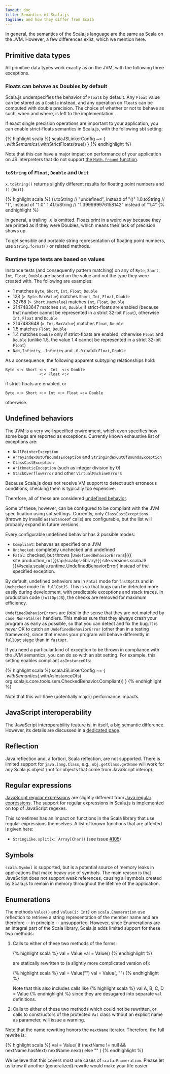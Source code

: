 ```yaml
---
layout: doc
title: Semantics of Scala.js
tagline: and how they differ from Scala
---
```


In general, the semantics of the Scala.js language are the same as Scala on
the JVM.
However, a few differences exist, which we mention here.

## Primitive data types

All primitive data types work exactly as on the JVM, with the following three
exceptions.

### Floats can behave as Doubles by default

Scala.js underspecifies the behavior of `Float`s by default.
Any `Float` value can be stored as a `Double` instead, and any operation on
`Float`s can be computed with double precision.
The choice of whether or not to behave as such, when and where, is left to the
implementation.

If exact single precision operations are important to your application, you can
enable strict-floats semantics in Scala.js, with the following sbt setting:

{% highlight scala %}
scalaJSLinkerConfig ~= { _.withSemantics(_.withStrictFloats(true)) }
{% endhighlight %}

Note that this can have a major impact on performance of your application on
JS interpreters that do not support
[the `Math.fround` function](https://developer.mozilla.org/en-US/docs/Web/JavaScript/Reference/Global_Objects/Math/fround).

### `toString` of `Float`, `Double` and `Unit`

`x.toString()` returns slightly different results for floating point numbers
and `()` (`Unit`).

{% highlight scala %}
().toString   // "undefined", instead of "()"
1.0.toString  // "1", instead of "1.0"
1.4f.toString // "1.399999976158142" instead of "1.4"
{% endhighlight %}

In general, a trailing `.0` is omitted.
Floats print in a weird way because they are printed as if they were Doubles,
which means their lack of precision shows up.

To get sensible and portable string representation of floating point numbers,
use `String.format()` or related methods.

### Runtime type tests are based on values

Instance tests (and consequently pattern matching) on any of `Byte`,
`Short`, `Int`, `Float`, `Double` are based on the value and not the
type they were created with. The following are examples:

- 1 matches `Byte`, `Short`, `Int`, `Float`, `Double`
- 128 (`> Byte.MaxValue`) matches `Short`, `Int`, `Float`, `Double`
- 32768 (`> Short.MaxValue`) matches `Int`, `Float`, `Double`
- 2147483647 matches `Int`, `Double` if strict-floats are enabled
  (because that number cannot be represented in a strict 32-bit `Float`),
  otherwise `Int`, `Float` and `Double`
- 2147483648 (`> Int.MaxValue`) matches `Float`, `Double`
- 1.5 matches `Float`, `Double`
- 1.4 matches `Double` only if strict-floats are enabled,
  otherwise `Float` and `Double`
  (unlike 1.5, the value 1.4 cannot be represented in a strict 32-bit `Float`)
- `NaN`, `Infinity`, `-Infinity` and `-0.0` match `Float`, `Double`

As a consequence, the following apparent subtyping relationships hold:

    Byte <:< Short <:<  Int  <:< Double
                   <:< Float <:<

if strict-floats are enabled, or

    Byte <:< Short <:< Int <:< Float =:= Double

otherwise.

## Undefined behaviors

The JVM is a very well specified environment, which even specifies how some
bugs are reported as exceptions.
Currently known exhaustive list of exceptions are:

* `NullPointerException`
* `ArrayIndexOutOfBoundsException` and `StringIndexOutOfBoundsException`
* `ClassCastException`
* `ArithmeticException` (such as integer division by 0)
* `StackOverflowError` and other `VirtualMachineError`s

Because Scala.js does not receive VM support to detect such erroneous
conditions, checking them is typically too expensive.

Therefore, all of these are considered
[undefined behavior](http://en.wikipedia.org/wiki/Undefined_behavior).

Some of these, however, can be configured to be compliant with the JVM
specification using sbt settings.
Currently, only `ClassCastException`s (thrown by invalid `asInstanceOf` calls)
are configurable, but the list will probably expand in future versions.

Every configurable undefined behavior has 3 possible modes:

* `Compliant`: behaves as specified on a JVM
* `Unchecked`: completely unchecked and undefined
* `Fatal`: checked, but throws
  [`UndefinedBehaviorError`s]({{ site.production_url }}/api/scalajs-library/{{ site.versions.scalaJS }}/#scala.scalajs.runtime.UndefinedBehaviorError)
  instead of the specified exception.

By default, undefined behaviors are in `Fatal` mode for `fastOptJS` and in
`Unchecked` mode for `fullOptJS`.
This is so that bugs can be detected more easily during development, with
predictable exceptions and stack traces.
In production code (`fullOptJS`), the checks are removed for maximum
efficiency.

`UndefinedBehaviorError`s are *fatal* in the sense that they are not matched by
`case NonFatal(e)` handlers.
This makes sure that they always crash your program as early as possible, so
that you can detect and fix the bug.
It is *never* OK to catch an `UndefinedBehaviorError` (other than in a testing
framework), since that means your program will behave differently in `fullOpt`
stage than in `fastOpt`.

If you need a particular kind of exception to be thrown in compliance with the
JVM semantics, you can do so with an sbt setting.
For example, this setting enables compliant `asInstanceOf`s:

{% highlight scala %}
scalaJSLinkerConfig ~= { _.withSemantics(_.withAsInstanceOfs(
  org.scalajs.core.tools.sem.CheckedBehavior.Compliant)) }
{% endhighlight %}

Note that this will have (potentially major) performance impacts.

## JavaScript interoperability

The JavaScript interoperability feature is, in itself, a big semantic
difference. However, its details are discussed in a
[dedicated page](./interoperability).

## Reflection

Java reflection and, a fortiori, Scala reflection, are not supported. There is
limited support for `java.lang.Class`, e.g., `obj.getClass.getName` will work
for any Scala.js object (not for objects that come from JavaScript interop).

## Regular expressions

[JavaScript regular expressions](http://developer.mozilla.org/en/docs/Core_JavaScript_1.5_Guide:Regular_Expressions)
are slightly different from
[Java regular expressions](http://docs.oracle.com/javase/6/docs/api/java/util/regex/Pattern.html).
The support for regular expressions in Scala.js is implemented on top of
JavaScript regexes.

This sometimes has an impact on functions in the Scala library that
use regular expressions themselves. A list of known functions that are
affected is given here:

- `StringLike.split(x: Array[Char])` (see issue [#105](https://github.com/scala-js/scala-js/issues/105))

## Symbols

`scala.Symbol` is supported, but is a potential source of memory leaks
in applications that make heavy use of symbols. The main reason is that
JavaScript does not support weak references, causing all symbols created
by Scala.js to remain in memory throughout the lifetime of the application.

## Enumerations

The methods `Value()` and `Value(i: Int)` on `scala.Enumeration` use
reflection to retrieve a string representation of the member name and
are therefore -- in principle -- unsupported. However, since
Enumerations are an integral part of the Scala library, Scala.js adds
limited support for these two methods:

<ol>
<li>Calls to either of these two methods of the forms:

{% highlight scala %}
val <ident> = Value
val <ident> = Value(<num>)
{% endhighlight %}

are statically rewritten to (a slightly more complicated version of):

{% highlight scala %}
val <ident> = Value("<ident>")
val <ident> = Value(<num>, "<ident>")
{% endhighlight %}

Note that this also includes calls like
{% highlight scala %}
val A, B, C, D = Value
{% endhighlight %}
since they are desugared into separate <code>val</code> definitions.
</li>
<li>Calls to either of these two methods which could not be rewritten,
or calls to constructors of the protected <code>Val</code> class without an
explicit name as parameter, will issue a warning.</li>
</ol>

Note that the name rewriting honors the `nextName`
iterator. Therefore, the full rewrite is:

{% highlight scala %}
val <ident> = Value(
  if (nextName != null && nextName.hasNext)
    nextName.next()
  else
    "<ident>"
)
{% endhighlight %}

We believe that this covers most use cases of
`scala.Enumeration`. Please let us know if another (generalized)
rewrite would make your life easier.
